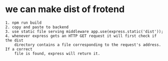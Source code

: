 # we can make dist of frotend
    1. npm run build
    2. copy and paste to backend
    3. use static file serving middleware app.use(express.static('dist'));
    4. whenever express gets an HTTP GET request it will first check if the dist
        directory contains a file corresponding to the request's address. If a correct
        file is found, express will return it.
